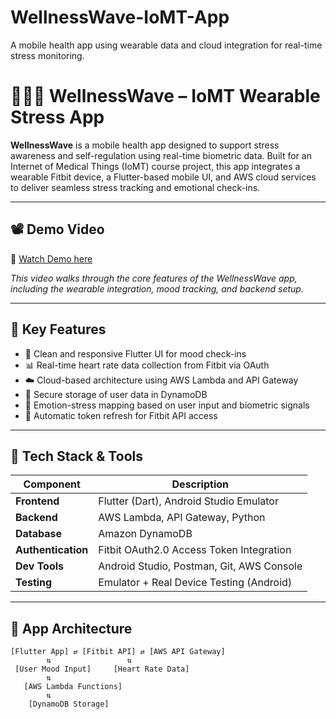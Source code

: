 # WellnessWave-IoMT-App
A mobile health app using wearable data and cloud integration for real-time stress monitoring.
# 🧘🏽‍♀️ WellnessWave – IoMT Wearable Stress App

**WellnessWave** is a mobile health app designed to support stress awareness and self-regulation using real-time biometric data. Built for an Internet of Medical Things (IoMT) course project, this app integrates a wearable Fitbit device, a Flutter-based mobile UI, and AWS cloud services to deliver seamless stress tracking and emotional check-ins.

---

## 📽 Demo Video

🎥 [Watch Demo here]([https://your-video-link-here.com](https://drive.google.com/file/d/1zE1TYC3qM41gIN1S6O0PYKb-0nfNWc81/view?usp=drive_link))

_This video walks through the core features of the WellnessWave app, including the wearable integration, mood tracking, and backend setup._

---

## 🚀 Key Features

- 📱 Clean and responsive Flutter UI for mood check-ins  
- 📊 Real-time heart rate data collection from Fitbit via OAuth  
- ☁️ Cloud-based architecture using AWS Lambda and API Gateway  
- 🔐 Secure storage of user data in DynamoDB  
- 🧠 Emotion-stress mapping based on user input and biometric signals  
- 🔄 Automatic token refresh for Fitbit API access

---

## 🧰 Tech Stack & Tools

| Component            | Description                                       |
|---------------------|---------------------------------------------------|
| **Frontend**         | Flutter (Dart), Android Studio Emulator           |
| **Backend**          | AWS Lambda, API Gateway, Python                   |
| **Database**         | Amazon DynamoDB                                   |
| **Authentication**   | Fitbit OAuth2.0 Access Token Integration          |
| **Dev Tools**        | Android Studio, Postman, Git, AWS Console         |
| **Testing**          | Emulator + Real Device Testing (Android)          |

---

## 🧠 App Architecture

```plaintext
[Flutter App] ⇄ [Fitbit API] ⇄ [AWS API Gateway]
        ⇅                 ⇅
 [User Mood Input]     [Heart Rate Data]
        ⇅
   [AWS Lambda Functions]
        ⇅
    [DynamoDB Storage]
